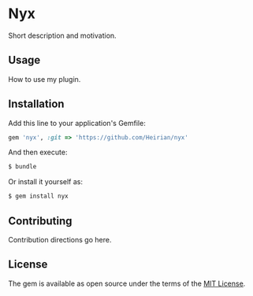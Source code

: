 # Nyx
Short description and motivation.

## Usage
How to use my plugin.

## Installation
Add this line to your application's Gemfile:

```ruby
gem 'nyx', :git => 'https://github.com/Heirian/nyx'
```

And then execute:
```bash
$ bundle
```

Or install it yourself as:
```bash
$ gem install nyx
```

## Contributing
Contribution directions go here.

## License
The gem is available as open source under the terms of the [MIT License](https://opensource.org/licenses/MIT).
